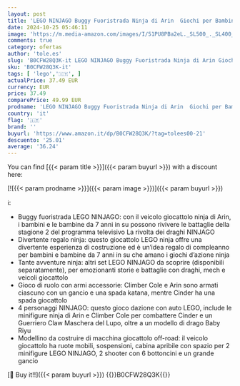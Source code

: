 ```yaml
---
layout: post
title: 'LEGO NINJAGO Buggy Fuoristrada Ninja di Arin  Giochi per Bambini e Bambine da 7 Anni in su  Macchina Giocattolo da Costruire con Drago e 4 Minifigure dei Personaggi Ninja  Idea Regalo Divertente 71811'
date: 2024-10-25 05:46:11
image: 'https://m.media-amazon.com/images/I/51PU8PBa2eL._SL500_._SL400_.jpg'
comments: true
category: ofertas
author: 'tole.es'
slug: 'B0CFW28Q3K-it LEGO NINJAGO Buggy Fuoristrada Ninja di Arin Giochi per...'
sku: 'B0CFW28Q3K-it'
tags: [ 'lego','🇮🇹', ]
actualPrice: 37.49 EUR
currency: EUR
price: 37.49
comparePrice: 49.99 EUR
prodname: 'LEGO NINJAGO Buggy Fuoristrada Ninja di Arin  Giochi per Bambini e Bambine da 7 Anni in su  Macchina Giocattolo da Costruire con Drago e 4 Minifigure dei Personaggi Ninja  Idea Regalo Divertente 71811'
country: 'it'
flag: '🇮🇹'
brand: ''
buyurl: 'https://www.amazon.it/dp/B0CFW28Q3K/?tag=tolees00-21'
descuento: '25.01'
average: '36.24'
---
```


You can find [{{< param title >}}]({{< param buyurl >}}) with a discount here:

[![{{< param prodname >}}]({{< param image >}})]({{< param buyurl >}})

ℹ️:

- Buggy fuoristrada LEGO NINJAGO: con il veicolo giocattolo ninja di Arin, i bambini e le bambine da 7 anni in su possono rivivere le battaglie della stagione 2 del programma televisivo La rivolta dei draghi NINJAGO
- Divertente regalo ninja: questo giocattolo LEGO ninja offre una divertente esperienza di costruzione ed è un’idea regalo di compleanno per bambini e bambine da 7 anni in su che amano i giochi d’azione ninja
- Tante avventure ninja: altri set LEGO NINJAGO da scoprire (disponibili separatamente), per emozionanti storie e battaglie con draghi, mech e veicoli giocattolo
- Gioco di ruolo con armi accessorie: Climber Cole e Arin sono armati ciascuno con un gancio e una spada katana, mentre Cinder ha una spada giocattolo
- 4 personaggi NINJAGO: questo gioco dazione con auto LEGO, include le minifigure ninja di Arin e Climber Cole per combattere Cinder e un Guerriero Claw Maschera del Lupo, oltre a un modello di drago Baby Riyu
- Modellino da costruire di macchina giocattolo off-road: il veicolo giocattolo ha ruote mobili, sospensioni, cabina apribile con spazio per 2 minifigure LEGO NINJAGO, 2 shooter con 6 bottoncini e un grande gancio

[🛒 Buy it!!]({{< param buyurl >}})
{{<world>}}B0CFW28Q3K{{</world>}}
